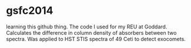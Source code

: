 # gsfc2014
learning this github thing. The code I used for my REU at Goddard.
Calculates the difference in column density of absorbers between two spectra. Was applied to HST STIS spectra of 49 Ceti to detect exocomets.